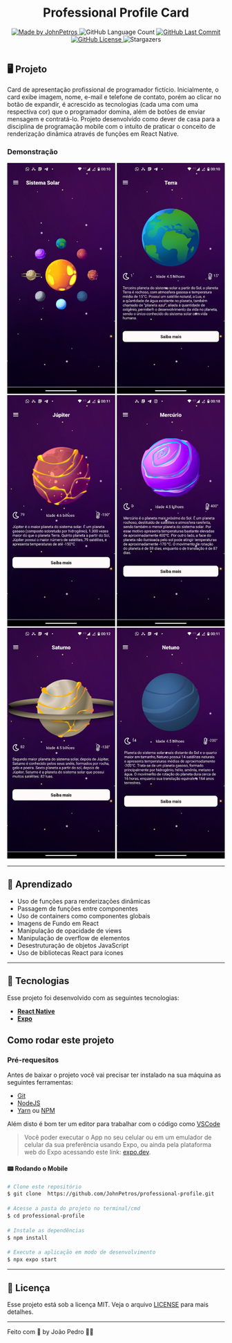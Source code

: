 <h1 align="center">
    Professional Profile Card
</h1>

<div align="center">
   <a href="https://github.com/JohnPetros">
      <img alt="Made by JohnPetros" src="https://img.shields.io/badge/made%20by-JohnPetros-blueviolet">
   </a>
   <img alt="GitHub Language Count" src="https://img.shields.io/github/languages/count/JohnPetros/professional-profile">
   <a href="https://github.com/JohnPetros/professional-profile/commits/main">
      <img alt="GitHub Last Commit" src="https://img.shields.io/github/last-commit/JohnPetros/professional-profile">
   </a>
  </a>
   </a>
   <a href="https://github.com/JohnPetros/professional-profile/blob/main/LICENSE.md">
      <img alt="GitHub License" src="https://img.shields.io/github/license/JohnPetros/professional-profile">
   </a>
    <img alt="Stargazers" src="https://img.shields.io/github/stars/JohnPetros/professional-profile?style=social">
</div>

<br>

## 🖥️ Projeto

Card de apresentação profissional de programador fictício. Inicialmente, o card exibe imagem, nome, e-mail e telefone de contato, porém ao clicar no botão de expandir, é acrescido as tecnologias (cada uma com uma respectiva cor) que o programador domina, além de botões de enviar mensagem e contratá-lo. Projeto desenvolvido como dever de casa para a disciplina de programação mobile com o intuito de praticar o conceito de renderização dinâmica através de funções em React Native.

### Demonstração
<div align="center">
  <img width="250" alt="Tela Home" src=".github/home.jpg" />
  <img width="250" alt="Terra" src=".github/terra.jpg" />
  <img width="250" alt="Júpiter" src=".github/jupiter.jpg" />
  <img width="250" alt="Mercurio" src=".github/mercurio.jpg" />
  <img width="250" alt="Saturno" src=".github/saturno.jpg" />
  <img width="250" alt="Netuno" src=".github/netuno.jpg" />
</div>
<hr>


## 📖 Aprendizado

- Uso de funções para renderizações dinâmicas
- Passagem de funções entre componentes
- Uso de containers como componentes globais
- Imagens de Fundo em React
- Manipulação de opacidade de views
- Manipulação de overflow de elementos
- Desestruturação de objetos JavaScript
- Uso de bibliotecas React para ícones

<hr>

## 🚀 Tecnologias

Esse projeto foi desenvolvido com as seguintes tecnologias:

- **[React Native](https://expo.io/)**
- **[Expo](https://expo.io/)**

## Como rodar este projeto

### Pré-requesitos

Antes de baixar o projeto você vai precisar ter instalado na sua máquina as seguintes ferramentas:

- [Git](https://git-scm.com)
- [NodeJS](https://nodejs.org/en/)
- [Yarn](https://yarnpkg.com/) ou [NPM](https://www.npmjs.com/)

Além disto é bom ter um editor para trabalhar com o código como [VSCode](https://code.visualstudio.com/)<br>

> Você poder executar o App no seu celular ou em um emulador de celular da sua preferência usando Expo, ou ainda pela plataforma web do Expo acessando este link: [expo.dev](https://expo.dev).

#### 📟 Rodando o Mobile

```bash
# Clone este repositório
$ git clone  https://github.com/JohnPetros/professional-profile.git

# Acesse a pasta do projeto no terminal/cmd
$ cd professional-profile

# Instale as dependências
$ npm install

# Execute a aplicação em modo de desenvolvimento
$ npx expo start

```
---

## :memo: Licença

Esse projeto está sob a licença MIT. Veja o arquivo [LICENSE](LICENSE) para mais detalhes.

---

Feito com 💜 by João Pedro 👋🏻
